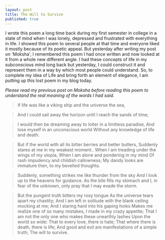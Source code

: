 ```yaml
---
layout: post
title: The Will to Survive
published: true
---
```



I wrote this poem a long time back during my first semester in college in a state of mind when I was lonely, depressed and frustrated with everything in life. I showed this poem to several people at that time and everyone liked it mostly because of its poetic appeal. But yesterday after writing my post on 'Moksha', I remembered this poem I had once written and now looked at it from a whole new different angle. I had these concepts of life in my subconscious mind long back but yesterday, I could construct it and represent them in a way by which most people could understand. 
So, to complete my idea of Life and bring forth an element of elegance, I am putting up this lost poem in my blog today.

*Please read my previous post on Moksha before reading this poem to understand the real meaning of the words I had said.*


>If life was like a viking ship and the universe the sea,

>And I could sail away the horizon until I reach the sands of time;

>I would then be dreaming away to loiter in a limitless paradise,
>And lose myself in an unconscious world
>Without any knowledge of life and death.

>But if the world with all its bitter berries and better butters,
Suddenly stares at me in my weakest moment..
When I am treading under the wings of my utopia,
When I am alone and pondering in my mind 
Of rash impudency and childish callowness;
My dandy looks are immature then, to my bevelled thoughts.

>Suddenly, something strikes me like thunder from the sky
And I look up to the heavens for guidance.
As the bile fills my stomach and I,
in fear of the unknown, only pray that I may evade the storm.

>But the pungent truth bitters my rosy tongue
As the universe tears apart my chastity;
And I am left in solitude with the blank ceiling mocking at me;
And I staring hard into his gaping holes
Makes me realize one of so many mistakes,
I made in my crazy appetite;
That I am not the only one who makes these unearthly lashes
Upon the world so wide:
That to every love, there is hate;
That where there is death, there is life;
And good and evil are manifestations of a simple truth;
The will to survive.
